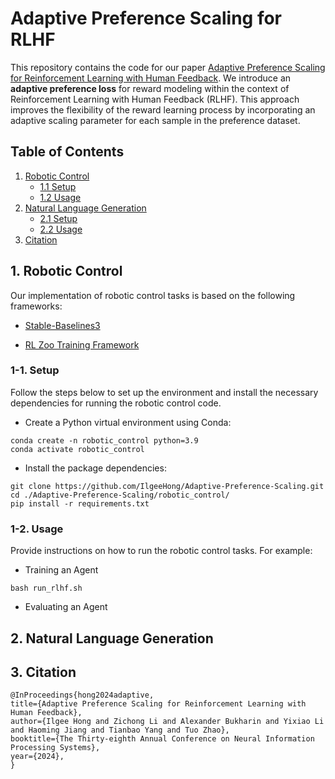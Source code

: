 # Adaptive Preference Scaling for RLHF

This repository contains the code for our paper [Adaptive Preference Scaling for Reinforcement Learning with Human Feedback](https://arxiv.org/abs/2406.02764). We introduce an **adaptive preference loss** for reward modeling within the context of Reinforcement Learning with Human Feedback (RLHF). This approach improves the flexibility of the reward learning process by incorporating an adaptive scaling parameter for each sample in the preference dataset.

## Table of Contents

1. [Robotic Control](#1-robotic-control)
   - [1.1 Setup](#11-setup)
   - [1.2 Usage](#12-usage)
2. [Natural Language Generation](#2-natural-language-generation)
   - [2.1 Setup](#21-setup)
   - [2.2 Usage](#22-usage)
3. [Citation](#3-citation)

## 1. Robotic Control

Our implementation of robotic control tasks is based on the following frameworks:

- [Stable-Baselines3](https://github.com/DLR-RM/stable-baselines3)

- [RL Zoo Training Framework](https://github.com/DLR-RM/rl-baselines3-zoo)
  
### 1-1. Setup

Follow the steps below to set up the environment and install the necessary dependencies for running the robotic control code.

- Create a Python virtual environment using Conda:

```
conda create -n robotic_control python=3.9
conda activate robotic_control
```

- Install the package dependencies:

```
git clone https://github.com/IlgeeHong/Adaptive-Preference-Scaling.git
cd ./Adaptive-Preference-Scaling/robotic_control/
pip install -r requirements.txt
```

### 1-2. Usage

Provide instructions on how to run the robotic control tasks. For example:

- Training an Agent

```
bash run_rlhf.sh
```

- Evaluating an Agent

## 2. Natural Language Generation

## 3. Citation

```
@InProceedings{hong2024adaptive,
title={Adaptive Preference Scaling for Reinforcement Learning with Human Feedback},
author={Ilgee Hong and Zichong Li and Alexander Bukharin and Yixiao Li and Haoming Jiang and Tianbao Yang and Tuo Zhao},
booktitle={The Thirty-eighth Annual Conference on Neural Information Processing Systems},
year={2024},
}
```
